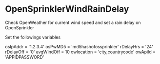 # OpenSprinklerWindRainDelay
Check OpenWeather for current wind speed and set a rain delay on OpenSprinkler

Set the followings variables

osIpAddr = '1.2.3.4'
osPwMD5 = 'md5hashofossprinkler'
rDelayHrs = '24'
rDelayOff = '0'
avgWindOff = 10
owlocation = 'city,countrycode'
owApiId = 'APPIDPASSWORD'


